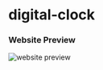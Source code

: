 # digital-clock

### Website Preview
![website preview](https://user-images.githubusercontent.com/99396451/180592893-9855ec76-9bcb-457e-b50d-93859cf2ee69.png)

